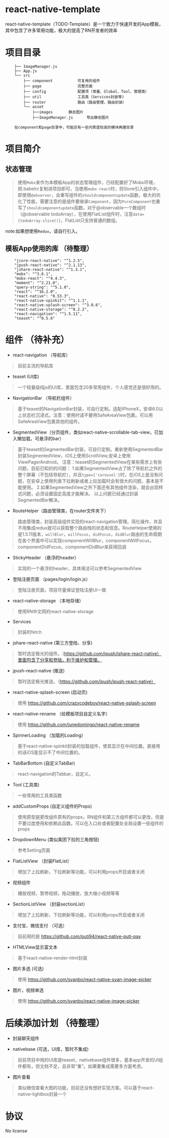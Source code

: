 # react-native-template

react-native-template（TODO-Template）是一个致力于快速开发的App模板，其中包含了许多常用功能，极大的提高了RN开发者的效率


# 项目目录

        ├── ImageManager.js  
        ├── App.js
        └── src
            ├── component  			可复用的组件
            ├── page       			完整页面
            ├── config 			    配置项（常量、Global、Tool、管理类）
            ├── util				工具类（Services封装等)
            ├── router				路由（路由管理，路由封装）
            └── asset	
                ├──images       静态图片
                ├──ImageManager.js		导出静态图片

        在component和page目录中，可能还有一些内聚度较高的模块再建目录    


# 项目简介

## 状态管理

>使用`Mobx`来作为本模板App的状态管理组件，已经配置好了Mobx环境，把.babelrc复制进项目即可，当使用`mobx-react`时，将Store引入组件中，即使用`@observer`，会重写组件的`shouldcomponentupdate`函数，极大的优化了性能，需要注意的是组件要继承`Component`，因为`PureComponent`也重写了`shouldcomponentupdate`函数。对于@observable一个数组时（@observable todoArray），在使用FlatList组件时，注意`data={todoArray.slice()}`，FlatList只支持普通的数组。

note:如果想使用`Redux`，请自行引入。

## 模板App使用的库 （待整理）

        "jcore-react-native": "^1.2.5",
        "jpush-react-native": "^2.1.13",
        "jshare-react-native": "^1.3.1",
        "mobx": "^3.6.1",
        "mobx-react": "^4.4.3",
        "moment": "^2.21.0",
        "query-string": "^5.1.0",
        "react": "^16.2.0",
        "react-native": "0.53.3",
        "react-native-spinkit": "^1.1.1",
        "react-native-splash-screen": "^3.0.6",
        "react-native-storage": "^0.2.2",
        "react-navigation": "^1.5.11",
        "teaset": "^0.5.6"
     

# 组件 （待补充）

- react-navigation （导航库）

>目前主流的导航库

- teaset (UI库)

>一个轻量级纯js的UI库，里面包含20多常用组件，个人感觉还是很好用的。

- NavigationBar （导航栏组件）

>基于teaset的NavigationBar封装，可自行定制。适配iPhoneX，安卓6.0以上状态栏沉浸式。注意：使用时请不要用SafeAreaView包裹。可以用SafeAreaView包裹其他的组件。

- SegmentedView（分页组件，类似react-native-scrollable-tab-view，已加入懒加载，可悬浮的bar）

>基于teaset的SegmentedBar封装，可自行定制。重新使用SegmentedBar封装SegmentedView，iOS上使用ScrollView,安卓上使用ViewPagerAndroid。
注意：teaset的SegmentedView在某些需求上有些问题，目前已知的的问题：
1.如果SegmentedView占了除了导航栏之外的整个屏幕（不包括导航栏），并且`type={'carousel'}`时，在iOS上是没有问题，在安卓上使用列表下拉刷新或者上拉加载时会有很大的问题，基本是不能使用。
2.如果SegmentedView之外下面还有其他组件渲染，就会出现样式问题，必须设置固定高度才能解决。
以上问题已经通过封装SegmentedBar解决。

- RouteHelper（路由管理类，在router文件夹下）

>路由管理类，封装高级组件实现的react-navigation管理。简化操作，并且不用集成redux就可以获取整个路由栈的状态和信息。RouteHelper使用的是1.5.11版本，`willBlur`，`willFocus`，`didFocus`，`didBlur`路由的生命周期在各个界面中可以实现componentWillBlur，componentWillFocus，componentDidFocus，componentDidBlur来获得回调

- StickyHeader （悬浮的header）

>实现的一个悬浮的header，具体用法可以参考SegmentedView

- 登陆注册页面 （pages/login/login.js）

>登陆注册页面，项目尽量保证登陆注册UI一致

- react-native-storage （本地存储）

>使用RN中文网的react-native-storage

- Services

>封装的fetch

- jshare-react-native (第三方登陆、分享)

>暂时选定极光的组件。（https://github.com/jpush/jshare-react-native）里面包含了分享和登陆，利于维护和管理。

- jpush-react-native (推送)

>暂时选定极光推送。（https://github.com/jpush/jpush-react-native）

- react-native-splash-screen (启动页)

>使用 https://github.com/crazycodeboy/react-native-splash-screen

- react-native-rename （给模板项目自定义名字）

>使用 https://github.com/junedomingo/react-native-rename

- SpinnerLoading （加载的Loading）

>基于react-native-spinkit封装的加载组件，使其显示在中间位置。直接用的话iOS是显示不了中间位置的。

- TabBarBottom (自定义TabBar)
>react-navigation的Tabbar，自定义。

- Tool (工具类)

>一些常用的工具类函数

- addCustomProps (自定义组件的Props)

>使用原型链更改组件原有的props，RN组件和第三方组件都可以更改，但是不要过度使用和依赖此函数。可以在入口处或者配置处全局设置一些组件的props

- DropdownMenu (类似美团下拉的三角按钮)

>参考Setting页面

- FlatListView （封装FlatList）

>增加了上拉刷新，下拉刷新等功能，可以利用props开启或者关闭

- 视频组件

>播放视频，暂停视频，拖动播放，放大缩小视频等等

- SectionListView （封装sectionList）

>增加了上拉刷新，下拉刷新等功能，可以利用props开启或者关闭

- 支付宝、微信支付 （可选）

>目前用的是  https://github.com/puti94/react-native-puti-pay

- HTMLView显示富文本

>基于react-native-render-html封装

- 图片多选 (可选)

>使用 https://github.com/syanbo/react-native-syan-image-picker

- 图片，视频单选

>使用 https://github.com/syanbo/react-native-image-picker

# 后续添加计划 （待整理）


- 封装聊天组件

>

- nativebase (可选，UI库，暂时不集成)

>目前项目中用的UI库是teaset，nativebase组件很多，基本app开发的UI组件都有，但文档不足，且非常“重”。如果要集成需要多方面考虑。



- 图片查看

>类似微信查看大图的功能，目前还没有想好实现方案。可以基于react-native-lightbox封装一个



# 协议

No license




